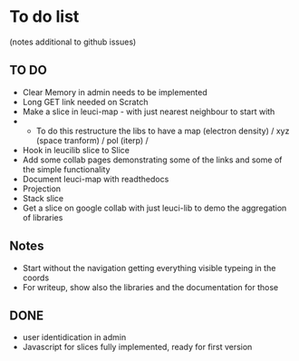 
# To do list
(notes additional to github issues)

## TO DO
- Clear Memory in admin needs to be implemented
- Long GET link needed on Scratch
- Make a slice in leuci-map - with just nearest neighbour to start with
- - To do this restructure the libs to have a map (electron density) / xyz (space tranform) / pol (iterp) / 
- Hook in leucilib slice to Slice
- Add some collab pages demonstrating some of the links and some of the simple functionality
- Document leuci-map with readthedocs
- Projection
- Stack slice
- Get a slice on google collab with just leuci-lib to demo the aggregation of libraries


## Notes
- Start without the navigation getting everything visible typeing in the coords
- For writeup, show also the libraries and the documentation for those

## DONE
- user identidication in admin
- Javascript for slices fully implemented, ready for first version

